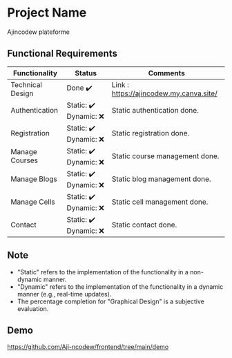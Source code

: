 # Project Name

Ajincodew plateforme

## Functional Requirements

| Functionality          | Status               | Comments                     |
|------------------------|----------------------|------------------------------|
| Technical Design       | Done ✔️              |  Link : https://ajincodew.my.canva.site/                            |
| Authentication         | Static: ✔️ Dynamic: ❌ | Static authentication done. |
| Registration           | Static: ✔️ Dynamic: ❌ | Static registration done.   |
| Manage Courses         | Static: ✔️ Dynamic: ❌ | Static course management done. |
| Manage Blogs           | Static: ✔️ Dynamic: ❌ | Static blog management done.   |
| Manage Cells           | Static: ✔️ Dynamic: ❌ | Static cell management done.   |
| Contact                | Static: ✔️ Dynamic: ❌ | Static contact done.        |

## Note
- "Static" refers to the implementation of the functionality in a non-dynamic manner.
- "Dynamic" refers to the implementation of the functionality in a dynamic manner (e.g., real-time updates).
- The percentage completion for "Graphical Design" is a subjective evaluation.

## Demo
https://github.com/Aji-ncodew/frontend/tree/main/demo





